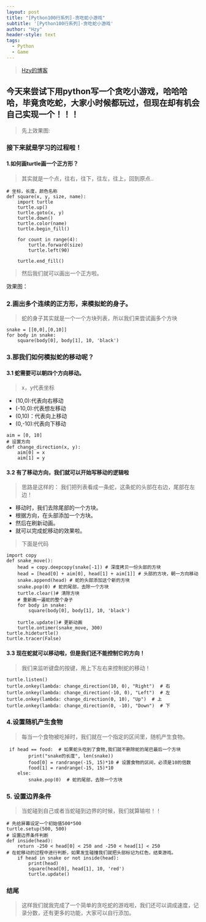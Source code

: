 ```yaml
---
layout: post
title: "[Python100行系列]-贪吃蛇小游戏"
subtitle: '[Python100行系列]-贪吃蛇小游戏'
author: "Hzy"
header-style: text
tags:
  - Python
  - Game
---
```



> [Hzy的博客](https://hezeyaun.cn)

## 今天来尝试下用python写一个贪吃小游戏，哈哈哈哈，毕竟贪吃蛇，大家小时候都玩过，但现在却有机会自己实现一个！！！


> 先上效果图:



### 接下来就是学习的过程啦！


#### 1.如何画turtle画一个正方形？

> 其实就是一个点，往右，往下，往左，往上，回到原点..

```
# 坐标，长度，颜色名称
def square(x, y, size, name):
    import turtle
    turtle.up()
    turtle.goto(x, y)
    turtle.down()
    turtle.color(name)
    turtle.begin_fill()

    for count in range(4):
        turtle.forward(size)
        turtle.left(90)

    turtle.end_fill()
```

> 然后我们就可以画出一个正方啦。

效果图：


### 2.画出多个连续的正方形，来模拟蛇的身子。

> 蛇的身子其实就是一个一个方块列表，所以我们来尝试画多个方块

```
snake = [[0,0],[0,10]]
for body in snake:  
    square(body[0], body[1], 10, 'black')
```

### 3.那我们如何模拟蛇的移动呢？

#### 3.1 蛇需要可以朝四个方向移动。


> x，y代表坐标

* (10,0):代表向右移动
* (-10,0):代表想左移动
* (0,10)：代表向上移动
* (0,-10):代表向下移动

```
aim = [0, 10]
# 设置方向
def change_direction(x, y):
    aim[0] = x
    aim[1] = y
```

#### 3.2 有了移动方向，我们就可以开始写移动的逻辑啦

>思路是这样的：
> 我们把列表看成一条蛇，这条蛇的头部在右边，尾部在左边！

* 移动时，我们去除尾部的一个方块。
* 根据方向，在头部添加一个方块。
* 然后在刷新动画。
* 就可以完成蛇移动的效果啦。

> 下面是代码

```
import copy
def snake_move():
    head = copy.deepcopy(snake[-1]) # 深度拷贝一份头部的方块
    head = [head[0] + aim[0], head[1] + aim[1]] # 头部的方块，朝一方向移动
    snake.append(head) # 蛇的头部添加这个新的方块
    snake.pop(0) # 蛇的尾部，去除一个方块
    turtle.clear()# 清除方块
    # 重新画一遍蛇的整个身子
    for body in snake:
        square(body[0], body[1], 10, 'black')

    turtle.update()# 更新动画
    turtle.ontimer(snake_move, 300)
turtle.hideturtle()
turtle.tracer(False)
```

#### 3.3 现在蛇就可以移动啦，但是我们还不能控制它的方向！

> 我们来监听键盘的按键，用上下左右来控制蛇的移动！

```
turtle.listen()
turtle.onkey(lambda: change_direction(10, 0), "Right")  # 右
turtle.onkey(lambda: change_direction(-10, 0), "Left")  # 左
turtle.onkey(lambda: change_direction(0, 10), "Up")  # 上
turtle.onkey(lambda: change_direction(0, -10), "Down")  # 下
```


### 4.设置随机产生食物

>每当一个食物被吃掉时，我们就在一个指定的区间里，随机产生食物。

```
 if head == food:  # 如果蛇头吃到了食物,我们就不删除蛇的尾巴最后一个方块
        print("snake的长度", len(snake))
        food[0] = randrange(-15, 15)*10 # 设置食物的区间，必须是10的倍数
        food[1] = randrange(-15, 15)*10
    else:
        snake.pop(0)  # 蛇的尾部，去除一个方块
```

### 5. 设置边界条件

> 当蛇碰到自己或者当蛇碰到边界的时候，我们就算输啦！！

```
# 先给屏幕设定一个初始值500*500
turtle.setup(500, 500)
# 设置边界条件判断
def inside(head):
    return -250 < head[0] < 250 and -250 < head[1] < 250
# 在蛇移动的过程中进行判断，如果发生碰撞我们就把头部标记为红色，结束游戏。
    if head in snake or not inside(head):
        print(head)
        square(head[0], head[1], 10, 'red')
        turtle.update()
```


### 结尾

> 这样我们就我完成了一个简单的贪吃蛇的游戏啦，我们还可以调成速度，记录分数，还有更多的功能，大家可以自行添加。

